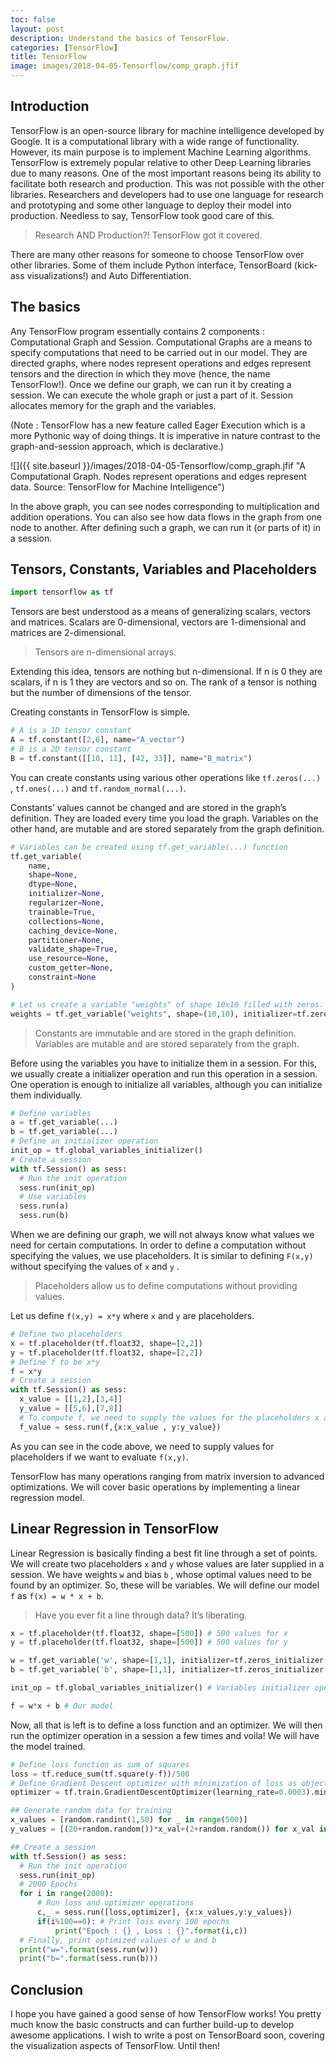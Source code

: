 ```yaml
---
toc: false
layout: post
description: Understand the basics of TensorFlow.
categories: [TensorFlow]
title: TensorFlow
image: images/2018-04-05-Tensorflow/comp_graph.jfif
---
```

## Introduction

TensorFlow is an open-source library for machine intelligence developed by Google. It is a computational library with a wide range of functionality. However, its main purpose is to implement Machine Learning algorithms.
TensorFlow is extremely popular relative to other Deep Learning libraries due to many reasons. One of the most important reasons being its ability to facilitate both research and production. This was not possible with the other libraries. Researchers and developers had to use one language for research and prototyping and some other language to deploy their model into production. Needless to say, TensorFlow took good care of this.

> Research AND Production?! TensorFlow got it covered.

There are many other reasons for someone to choose TensorFlow over other libraries. Some of them include Python interface, TensorBoard (kick-ass visualizations!) and Auto Differentiation.

## The basics

Any TensorFlow program essentially contains 2 components : Computational Graph and Session.
Computational Graphs are a means to specify computations that need to be carried out in our model. They are directed graphs, where nodes represent operations and edges represent tensors and the direction in which they move (hence, the name TensorFlow!).
Once we define our graph, we can run it by creating a session. We can execute the whole graph or just a part of it. Session allocates memory for the graph and the variables.

(Note : TensorFlow has a new feature called Eager Execution which is a more Pythonic way of doing things. It is imperative in nature contrast to the graph-and-session approach, which is declarative.)

![]({{ site.baseurl }}/images/2018-04-05-Tensorflow/comp_graph.jfif "A Computational Graph. Nodes represent operations and edges represent data. Source: TensorFlow for Machine Intelligence")

In the above graph, you can see nodes corresponding to multiplication and addition operations. You can also see how data flows in the graph from one node to another. After defining such a graph, we can run it (or parts of it) in a session.

## Tensors, Constants, Variables and Placeholders

```python
import tensorflow as tf
```

Tensors are best understood as a means of generalizing scalars, vectors and matrices. Scalars are 0-dimensional, vectors are 1-dimensional and matrices are 2-dimensional.

> Tensors are n-dimensional arrays.

Extending this idea, tensors are nothing but n-dimensional. If n is 0 they are scalars, if n is 1 they are vectors and so on. The rank of a tensor is nothing but the number of dimensions of the tensor.

Creating constants in TensorFlow is simple.

```python
# A is a 1D tensor constant
A = tf.constant([2,6], name="A_vector")
# B is a 2D tensor constant
B = tf.constant([[10, 11], [42, 33]], name="B_matrix")
```

You can create constants using various other operations like `tf.zeros(...)` , `tf.ones(...)` and `tf.random_normal(...)`.

Constants’ values cannot be changed and are stored in the graph’s definition. They are loaded every time you load the graph. Variables on the other hand, are mutable and are stored separately from the graph definition.

```python
# Variables can be created using tf.get_variable(...) function
tf.get_variable(
    name,
    shape=None,
    dtype=None,
    initializer=None,
    regularizer=None,
    trainable=True,
    collections=None,
    caching_device=None,
    partitioner=None,
    validate_shape=True,
    use_resource=None,
    custom_getter=None,
    constraint=None
)

# Let us create a variable "weights" of shape 10x10 filled with zeros.
weights = tf.get_variable("weights", shape=(10,10), initializer=tf.zeros_initializer())
```

> Constants are immutable and are stored in the graph definition. Variables are mutable and are stored separately from the graph.

Before using the variables you have to initialize them in a session. For this, we usually create a initializer operation and run this operation in a session. One operation is enough to initialize all variables, although you can initialize them individually.

```python
# Define variables
a = tf.get_variable(...)
b = tf.get_variable(...)
# Define an initializer operation
init_op = tf.global_variables_initializer()
# Create a session
with tf.Session() as sess:
  # Run the init operation
  sess.run(init_op)
  # Use variables
  sess.run(a)
  sess.run(b)
```

When we are defining our graph, we will not always know what values we need for certain computations. In order to define a computation without specifying the values, we use placeholders. It is similar to defining `F(x,y)` without specifying the values of `x` and `y` .

> Placeholders allow us to define computations without providing values.

Let us define `f(x,y) = x*y` where `x` and `y` are placeholders.

```python
# Define two placeholders
x = tf.placeholder(tf.float32, shape=[2,2])
y = tf.placeholder(tf.float32, shape=[2,2])
# Define f to be x*y
f = x*y
# Create a session
with tf.Session() as sess:
  x_value = [[1,2],[3,4]]
  y_value = [[5,6],[7,8]]
  # To compute f, we need to supply the values for the placeholders x and y
  f_value = sess.run(f,{x:x_value , y:y_value})
```

As you can see in the code above, we need to supply values for placeholders if we want to evaluate `f(x,y)`.

TensorFlow has many operations ranging from matrix inversion to advanced optimizations. We will cover basic operations by implementing a linear regression model.

## Linear Regression in TensorFlow

Linear Regression is basically finding a best fit line through a set of points. We will create two placeholders `x` and `y` whose values are later supplied in a session. We have weights `w` and bias `b` , whose optimal values need to be found by an optimizer. So, these will be variables. We will define our model `f` as `f(x) = w * x + b`.

> Have you ever fit a line through data? It’s liberating.

```python
x = tf.placeholder(tf.float32, shape=[500]) # 500 values for x
y = tf.placeholder(tf.float32, shape=[500]) # 500 values for y

w = tf.get_variable('w', shape=[1,1], initializer=tf.zeros_initializer()) # Variable w initialized with 0's
b = tf.get_variable('b', shape=[1,1], initializer=tf.zeros_initializer()) # Variable b initialized with 0's

init_op = tf.global_variables_initializer() # Variables initializer operation

f = w*x + b # Our model
```

Now, all that is left is to define a loss function and an optimizer. We will then run the optimizer operation in a session a few times and voila! We will have the model trained.

```python
# Define loss function as sum of squares
loss = tf.reduce_sum(tf.square(y-f))/500
# Define Gradient Descent optimizer with minimization of loss as objective
optimizer = tf.train.GradientDescentOptimizer(learning_rate=0.0003).minimize(loss)

## Generate random data for training
x_values = [random.randint(1,50) for _ in range(500)]
y_values = [(20+random.random())*x_val+(2+random.random()) for x_val in x_values]

## Create a session
with tf.Session() as sess:
  # Run the init operation
  sess.run(init_op)
  # 2000 Epochs
  for i in range(2000):
      # Run loss and optimizer operations
      c,_ = sess.run([loss,optimizer], {x:x_values,y:y_values})
      if(i%100==0): # Print loss every 100 epochs
          print("Epoch : {} , Loss : {}".format(i,c))
  # Finally, print optimized values of w and b
  print("w=".format(sess.run(w)))
  print("b=".format(sess.run(b)))
```
## Conclusion
I hope you have gained a good sense of how TensorFlow works! You pretty much know the basic constructs and can further build-up to develop awesome applications. I wish to write a post on TensorBoard soon, covering the visualization aspects of TensorFlow. Until then!
